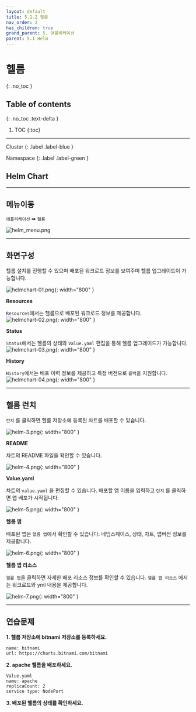```yaml
---
layout: default
title: 5.1.2 헬름
nav_order: 2
has_children: true
grand_parent: 5. 애플리케이션
parent: 5.1 Helm
---
```


# 헬름
{: .no_toc }

## Table of contents
{: .no_toc .text-delta }

1. TOC
{:toc}

---


<div class="code-example" markdown="1">
Cluster
{: .label .label-blue }


Namespace
{: .label .label-green }
</div>


## Helm Chart

---
## 메뉴이동
`애플리케이션` ➡ `헬름`

![helm_menu.png](/assets/images/application/helm/helm_menu_02.png)

---

## 화면구성
헬름 설치를 진행할 수 있으며 배포된 워크로드 정보를 보여주며 헬름 업그레이드이 가능합니다.

![helmchart-01.png](/assets/images/application/helm/helmchart-01.png){: width="800" }


**Resources**

`Resources`에서는 헬름으로 배포된 워크로드 정보를 제공합니다.
![helmchart-02.png](/assets/images/application/helm/helmchart-02.png){: width="800" }


**Status**

`Status`에서는 헬름의 상태와 `Value.yaml` 편집을 통해 헬름 업그레이드가 가능합니다.
![helmchart-03.png](/assets/images/application/helm/helmchart-03.png){: width="800" }

**History**

`History`에서는 배포 이력 정보를 제공하고 특정 버전으로 `롤백`을 지원합니다.
![helmchart-04.png](/assets/images/application/helm/helmchart-04.png){: width="800" }


---


## 헬름 런치

`런치` 를 클릭하면 헬름 저장소에 등록된 차트를 배포할 수 있습니다.

![helm-3.png](/assets/images/application/helm/helm-3.png){: width="800" }

**README**

차트의 README 파일을 확인할 수 있습니다.

![helm-4.png](/assets/images/application/helm/helm-4.png){: width="800" }

**Value.yaml**

차트의 `value.yaml` 을 편집할 수 있습니다.
배포할 앱 이름을 입력하고 `런치` 를 클릭하면 앱 배포가 시작됩니다.

![helm-5.png](/assets/images/application/helm/helm-5.png){: width="800" }


**헬름 앱**

배포된 앱은 `헬름 앱`에서 확인할 수 있습니다.
네임스페이스, 상태, 차트, 앱버전 정보를 제공합니다.

![helm-6.png](/assets/images/application/helm/helm-6.png){: width="800" }

**헬름 앱 리소스**

`헬름 앱`을 클릭하면 자세한 배포 리소스 정보를 확인할 수 있습니다. 
`헬름 앱 리소스` 에서는 워크로드와 yml 내용을 제공합니다.

![helm-7.png](/assets/images/application/helm/helm-7.png){: width="800" }

---

## 연습문제

**1. 헬름 저장소에 bitnami 저장소를 등록하세요.**

```
name: bitnami
url: https://charts.bitnami.com/bitnami
```

**2. apache 헬름을 배포하세요.**

```
Value.yaml
name: apache
replicaCount: 2
service type: NodePort
```

**3. 배포된 헬름의 상태를 확인하세요.**